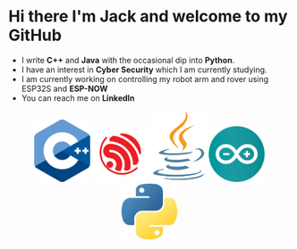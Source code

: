  Hi there I'm Jack and welcome to my GitHub 
=======
- I write **C++** and **Java** with the occasional dip into **Python**.
- I have an interest in **Cyber Security** which I am currently studying.
- I am currently working on controlling my robot arm and rover using ESP32S and **ESP-NOW** 
- You can reach me on **LinkedIn**
<p align="center">
  <img src="assets/c++Logolight.png#gh-light-mode-only" alt="c++ Logo" height="112" width="100" />
  <img src="assets/esp32Logolight.png#gh-light-mode-only" alt="esp32 logo" height="100" width="100" />
  <img src="assets/javaLogolight.png#gh-light-mode-only" alt="java Logo" height="128" width="100" />
  <img src="assets/arduinoLogolight.jpg#gh-light-mode-only" alt="Arduino logo" height="100" width="100" />
  <img src="assets/pythonLogolight.jpg#gh-light-mode-only" alt="python logo" height="100" width="100" />
 </p>

<!--
**UNIJackS/UNIJackS** is a ✨ _special_ ✨ repository because its `README.md` (this file) appears on your GitHub profile.

Here are some ideas to get you started:

- 🔭 I’m currently working on ...
- 🌱 I’m currently learning ...
- 👯 I’m looking to collaborate on ...
- 🤔 I’m looking for help with ...
- 💬 Ask me about ...
- 📫 How to reach me: ...
- 😄 Pronouns: ...
- ⚡ Fun fact: ...
-->
